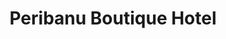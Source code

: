 ---
layout: project.hbs
key: peribanu
title: Peribanu Boutique Hotel
category: Residential
og: true
description:
- in progress
photos:
- "main.jpg"
- "main.jpg"

---